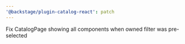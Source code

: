 ```yaml
---
'@backstage/plugin-catalog-react': patch
---
```


Fix CatalogPage showing all components when owned filter was pre-selected
